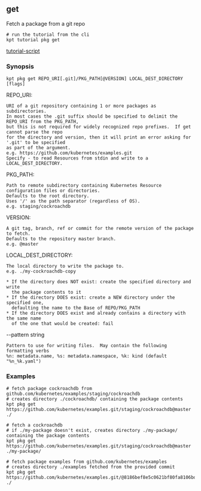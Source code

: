 ## get

Fetch a package from a git repo

<link rel="stylesheet" type="text/css" href="/kpt/gifs/asciinema-player.css" />
<asciinema-player src="/kpt/gifs/pkg-get.cast" speed="1" theme="solarized-dark" cols="100" rows="26" font-size="medium" idle-time-limit="1"></asciinema-player>
<script src="/kpt/gifs/asciinema-player.js"></script>

    # run the tutorial from the cli
    kpt tutorial pkg get

[tutorial-script]

### Synopsis

    kpt pkg get REPO_URI[.git]/PKG_PATH[@VERSION] LOCAL_DEST_DIRECTORY [flags]

  REPO_URI:

    URI of a git repository containing 1 or more packages as subdirectories.
    In most cases the .git suffix should be specified to delimit the REPO_URI from the PKG_PATH,
    but this is not required for widely recognized repo prefixes.  If get cannot parse the repo
    for the directory and version, then it will print an error asking for '.git' to be specified
    as part of the argument.
    e.g. https://github.com/kubernetes/examples.git
    Specify - to read Resources from stdin and write to a LOCAL_DEST_DIRECTORY.

  PKG_PATH:

    Path to remote subdirectory containing Kubernetes Resource configuration files or directories.
    Defaults to the root directory.
    Uses '/' as the path separator (regardless of OS).
    e.g. staging/cockroachdb

  VERSION:

    A git tag, branch, ref or commit for the remote version of the package to fetch.
    Defaults to the repository master branch.
    e.g. @master

  LOCAL_DEST_DIRECTORY:

    The local directory to write the package to.
    e.g. ./my-cockroachdb-copy

    * If the directory does NOT exist: create the specified directory and write
      the package contents to it
    * If the directory DOES exist: create a NEW directory under the specified one,
      defaulting the name to the Base of REPO/PKG_PATH
    * If the directory DOES exist and already contains a directory with the same name
      of the one that would be created: fail

  --pattern string
  
    Pattern to use for writing files.  May contain the following formatting verbs
    %n: metadata.name, %s: metadata.namespace, %k: kind (default "%n_%k.yaml")

### Examples

    # fetch package cockroachdb from github.com/kubernetes/examples/staging/cockroachdb
    # creates directory ./cockroachdb/ containing the package contents
    kpt pkg get https://github.com/kubernetes/examples.git/staging/cockroachdb@master ./

    # fetch a cockroachdb
    # if ./my-package doesn't exist, creates directory ./my-package/ containing the package contents
    kpt pkg get https://github.com/kubernetes/examples.git/staging/cockroachdb@master ./my-package/

    # fetch package examples from github.com/kubernetes/examples
    # creates directory ./examples fetched from the provided commit
    kpt pkg get https://github.com/kubernetes/examples.git/@8186bef8e5c0621bf80fa8106bd595aae8b62884 ./

### 

[tutorial-script]: ../gifs/pkg-get.sh
